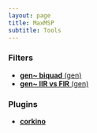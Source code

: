 ```yaml
---
layout: page
title: MaxMSP
subtitle: Tools
---
```


### Filters

- [**gen~ biquad** (gen)](https://velitch.github.io/velitch/2021-10-19-tool_gen_biquad/)
- [**gen~ IIR vs FIR** (gen)](https://velitch.github.io/velitch/2021-10-19-tool_gen_iir_vs_fir/)

### Plugins

- [**corkino**](https://velitch.github.io/velitch/2021-10-13-corkino/)

